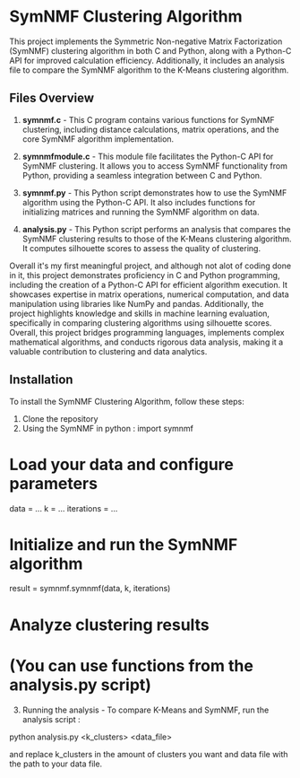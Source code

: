 # SymNMF Clustering Algorithm

This project implements the Symmetric Non-negative Matrix Factorization (SymNMF) clustering algorithm in both C and Python, along with a Python-C API for improved calculation efficiency. Additionally, it includes an analysis file to compare the SymNMF algorithm to the K-Means clustering algorithm.

## Files Overview

1. **symnmf.c** - This C program contains various functions for SymNMF clustering, including distance calculations, matrix operations, and the core SymNMF algorithm implementation.

2. **symnmfmodule.c** - This module file facilitates the Python-C API for SymNMF clustering. It allows you to access SymNMF functionality from Python, providing a seamless integration between C and Python.

3. **symnmf.py** - This Python script demonstrates how to use the SymNMF algorithm using the Python-C API. It also includes functions for initializing matrices and running the SymNMF algorithm on data.

4. **analysis.py** - This Python script performs an analysis that compares the SymNMF clustering results to those of the K-Means clustering algorithm. It computes silhouette scores to assess the quality of clustering.

Overall it's my first meaningful project, and although not alot of coding done in it, this project demonstrates proficiency in C and Python programming, including the creation of a Python-C API for efficient algorithm execution. It showcases expertise in matrix operations, numerical computation, and data manipulation using libraries like NumPy and pandas. Additionally, the project highlights knowledge and skills in machine learning evaluation, specifically in comparing clustering algorithms using silhouette scores. Overall, this project bridges programming languages, implements complex mathematical algorithms, and conducts rigorous data analysis, making it a valuable contribution to clustering and data analytics.


## Installation

To install the SymNMF Clustering Algorithm, follow these steps:

1. Clone the repository
2. Using the SymNMF in python :
import symnmf

# Load your data and configure parameters
data = ...
k = ...
iterations = ...

# Initialize and run the SymNMF algorithm
result = symnmf.symnmf(data, k, iterations)

# Analyze clustering results
# (You can use functions from the analysis.py script)

3. Running the analysis -
   To compare K-Means and SymNMF, run the analysis script :
   
python analysis.py <k_clusters> <data_file>

and replace k_clusters in the amount of clusters you want and data file with the path to your data file.
